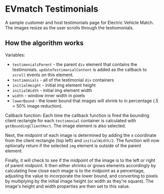 # EVmatch Testimonials

A sample customer and host testimonials page for Electric Vehicle Match. The images resize as the user scrolls through the testiomonials.  

## How the algorithm works

Variables: 
  + `testimonialsParent` - the parent `div` element that contains the testimonials. `updateTestimonialContent` is added as the callback to `scroll` events on this element.  
  + `testimonials` - all of the testimonial `div` containers
  + `initialHeight` - initial img element height 
  + `initialWidth` - initial img element width 
  + `width` - window inner width in pixels
  + `lowerBound` - the lower bound that images will shrink to in percentage (.5 = 50% image reduction).


Callback function: 
Each time the callback function is fired the bounding client rectangle for each `testimonial` container is calculated with `getBoundingClientRect`.  The image element is also selected.  

Next, the midpoint of each image is determined by adding the x coordinate from the client rectangle (top left) and `initialWidth/2`. The function will now optionally return if the selected `img` element is outside of the parent element.  

Finally, it will check to see if the midpoint of the image is to the left or right of parent midpoint.  It then either shrinks or grows elements accordingly by calculating how close each image is to the midpoint as a percentage, adjusting the value to incorporate the lower bound, and converting to pixels by multiplying by the initial image height (or width as they're square). The image's height and width properties are then set to this value. 
